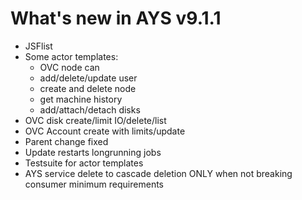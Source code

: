 # What's new in AYS v9.1.1

- JSFlist
- Some actor templates:
  - OVC node can
  - add/delete/update user
  - create and delete node
  - get machine history
  - add/attach/detach disks
- OVC disk create/limit IO/delete/list
- OVC Account create with limits/update
- Parent change fixed
- Update restarts longrunning jobs
- Testsuite for actor templates
- AYS service delete to cascade deletion ONLY when not breaking consumer minimum requirements
